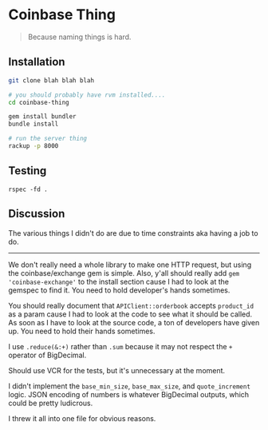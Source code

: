 # Coinbase Thing

> Because naming things is hard.

## Installation

```bash
git clone blah blah blah

# you should probably have rvm installed....
cd coinbase-thing

gem install bundler
bundle install

# run the server thing
rackup -p 8000
```

## Testing

```
rspec -fd .
```

## Discussion

The various things I didn't do are due to time constraints aka having a job to do.

---

We don't really need a whole library to make one HTTP request, but using the coinbase/exchange gem is simple. Also, y'all should really add `gem 'coinbase-exchange'` to the install section cause I had to look at the gemspec to find it. You need to hold developer's hands sometimes.

You should really document that `APIClient::orderbook` accepts `product_id` as a param cause I had to look at the code to see what it should be called. As soon as I have to look at the source code, a ton of developers have given up. You need to hold their hands sometimes.

I use `.reduce(&:+)` rather than `.sum` because it may not respect the `+` operator of BigDecimal.

Should use VCR for the tests, but it's unnecessary at the moment.

I didn't implement the `base_min_size`, `base_max_size`, and `quote_increment` logic. JSON encoding of numbers is whatever BigDecimal outputs, which could be pretty ludicrous.

I threw it all into one file for obvious reasons.
